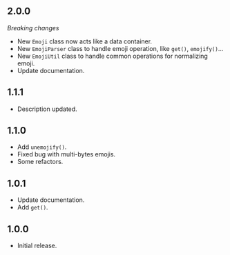 ## 2.0.0

*Breaking changes*
- New `Emoji` class now acts like a data container.
- New `EmojiParser` class to handle emoji operation, like `get()`, `emojify()`...
- New `EmojiUtil` class to handle common operations for normalizing emoji.
- Update documentation.

## 1.1.1

- Description updated.

## 1.1.0

- Add `unemojify()`.
- Fixed bug with multi-bytes emojis.
- Some refactors.

## 1.0.1

- Update documentation.
- Add `get()`.

## 1.0.0

* Initial release.
